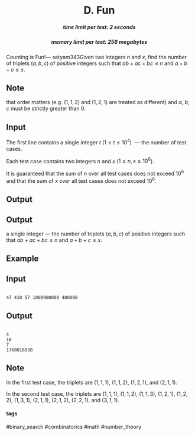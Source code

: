 <h1 style='text-align: center;'> D. Fun</h1>

<h5 style='text-align: center;'>time limit per test: 2 seconds</h5>
<h5 style='text-align: center;'>memory limit per test: 256 megabytes</h5>

Counting is Fun!— satyam343Given two integers $n$ and $x$, find the number of triplets ($a,b,c$) of positive integers such that $ab + ac + bc \le n$ and $a + b + c \le x$. 

## Note

 that order matters (e.g. ($1, 1, 2$) and ($1, 2, 1$) are treated as different) and $a$, $b$, $c$ must be strictly greater than $0$.

## Input

The first line contains a single integer $t$ ($1 \leq t \leq 10^4$)  — the number of test cases.

Each test case contains two integers $n$ and $x$ ($1 \leq n,x \leq 10^6$).

It is guaranteed that the sum of $n$ over all test cases does not exceed $10^6$ and that the sum of $x$ over all test cases does not exceed $10^6$.

## Output

## Output

 a single integer — the number of triplets ($a,b,c$) of positive integers such that $ab + ac + bc \le n$ and $a + b + c \le x$.

## Example

## Input


```

47 410 57 1000900000 400000
```
## Output


```

4
10
7
1768016938

```
## Note

In the first test case, the triplets are ($1, 1, 1$), ($1, 1, 2$), ($1, 2, 1$), and ($2, 1, 1$).

In the second test case, the triplets are ($1, 1, 1$), ($1, 1, 2$), ($1, 1, 3$), ($1, 2, 1$), ($1, 2, 2$), ($1, 3, 1$), ($2, 1, 1$), ($2, 1, 2$), ($2, 2, 1$), and ($3, 1, 1$).



#### tags 

#binary_search #combinatorics #math #number_theory 